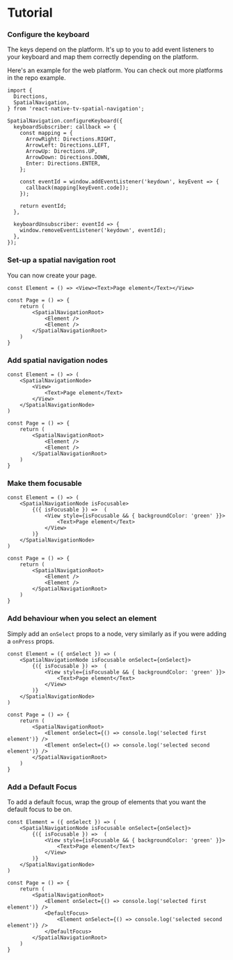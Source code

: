 # Tutorial

### Configure the keyboard

The keys depend on the platform.
It's up to you to add event listeners to your keyboard and map
them correctly depending on the platform.

Here's an example for the web platform. You can check out more platforms
in the repo example.

```tsx
import {
  Directions,
  SpatialNavigation,
} from 'react-native-tv-spatial-navigation';

SpatialNavigation.configureKeyboard({
  keyboardSubscriber: callback => {
    const mapping = {
      ArrowRight: Directions.RIGHT,
      ArrowLeft: Directions.LEFT,
      ArrowUp: Directions.UP,
      ArrowDown: Directions.DOWN,
      Enter: Directions.ENTER,
    };

    const eventId = window.addEventListener('keydown', keyEvent => {
      callback(mapping[keyEvent.code]);
    });

    return eventId;
  },

  keyboardUnsubscriber: eventId => {
    window.removeEventListener('keydown', eventId);
  },
});
```

### Set-up a spatial navigation root

You can now create your page.

```tsx
const Element = () => <View><Text>Page element</Text></View>

const Page = () => {
    return (
        <SpatialNavigationRoot>
            <Element />
            <Element />
        </SpatialNavigationRoot>
    )
}
```

### Add spatial navigation nodes

```tsx
const Element = () => (
    <SpatialNavigationNode>
        <View>
            <Text>Page element</Text>
        </View>
    </SpatialNavigationNode>
)

const Page = () => {
    return (
        <SpatialNavigationRoot>
            <Element />
            <Element />
        </SpatialNavigationRoot>
    )
}
```

### Make them focusable

```tsx
const Element = () => (
    <SpatialNavigationNode isFocusable>
        {({ isFocusable }) =>  (
            <View style={isFocusable && { backgroundColor: 'green' }}>
                <Text>Page element</Text>
            </View>
        )}
    </SpatialNavigationNode>
)

const Page = () => {
    return (
        <SpatialNavigationRoot>
            <Element />
            <Element />
        </SpatialNavigationRoot>
    )
}
```

### Add behaviour when you select an element

Simply add an `onSelect` props to a node, very similarly as if you were adding a `onPress` props.

```tsx
const Element = ({ onSelect }) => (
    <SpatialNavigationNode isFocusable onSelect={onSelect}>
        {({ isFocusable }) =>  (
            <View style={isFocusable && { backgroundColor: 'green' }}>
                <Text>Page element</Text>
            </View>
        )}
    </SpatialNavigationNode>
)

const Page = () => {
    return (
        <SpatialNavigationRoot>
            <Element onSelect={() => console.log('selected first element')} />
            <Element onSelect={() => console.log('selected second element')} />
        </SpatialNavigationRoot>
    )
}
```

### Add a Default Focus

To add a default focus, wrap the group of elements that you want the default focus to be on.

```tsx
const Element = ({ onSelect }) => (
    <SpatialNavigationNode isFocusable onSelect={onSelect}>
        {({ isFocusable }) =>  (
            <View style={isFocusable && { backgroundColor: 'green' }}>
                <Text>Page element</Text>
            </View>
        )}
    </SpatialNavigationNode>
)

const Page = () => {
    return (
        <SpatialNavigationRoot>
            <Element onSelect={() => console.log('selected first element')} />
            <DefaultFocus>
                <Element onSelect={() => console.log('selected second element')} />
            </DefaultFocus>
        </SpatialNavigationRoot>
    )
}
```